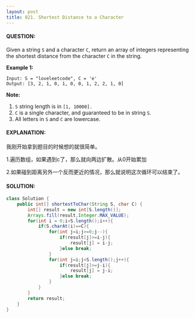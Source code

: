 ```yaml
---
layout: post
title: 821. Shortest Distance to a Character
---
```


#### QUESTION:

Given a string `S` and a character `C`, return an array of integers representing the shortest distance from the character `C` in the string.

**Example 1:**

```
Input: S = "loveleetcode", C = 'e'
Output: [3, 2, 1, 0, 1, 0, 0, 1, 2, 2, 1, 0]
```

 

**Note:**

1. `S` string length is in `[1, 10000].`
2. `C` is a single character, and guaranteed to be in string `S`.
3. All letters in `S` and `C` are lowercase.

#### EXPLANATION:

我刚开始拿到题目的时候想的就很简单。

1.遍历数组，如果遇到c了，那么就向两边扩散。从0开始累加

2.如果碰到距离另外一个反而更近的情况，那么就说明这次循环可以结束了。

#### SOLUTION:

```java
class Solution {
    public int[] shortestToChar(String S, char C) {
        int[] result = new int[S.length()];
        Arrays.fill(result,Integer.MAX_VALUE);
        for(int i = 0;i<S.length();i++){
            if(S.charAt(i)==C){
                for(int j=i;j>=0;j--){
                    if(result[j]>=i-j){
                        result[j] = i-j;
                    }else break;
                }
                for(int j=i;j<S.length();j++){
                    if(result[j]>=j-i){
                        result[j] = j-i;
                    }else break;
                }
            }
        }
        return result;
    }
}
```


